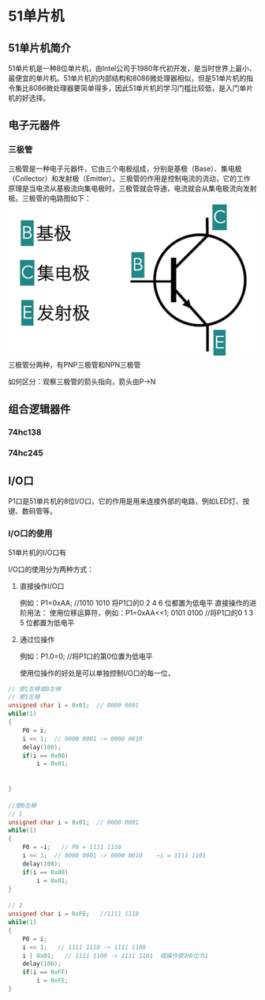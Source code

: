 # 51单片机

## 51单片机简介

51单片机是一种8位单片机，由Intel公司于1980年代初开发，是当时世界上最小、最便宜的单片机。51单片机的内部结构和8086微处理器相似，但是51单片机的指令集比8086微处理器要简单得多，因此51单片机的学习门槛比较低，是入门单片机的好选择。

## 电子元器件

### 三极管

三极管是一种电子元器件，它由三个电极组成，分别是基极（Base）、集电极（Collector）和发射极（Emitter）。三极管的作用是控制电流的流动，它的工作原理是当电流从基极流向集电极时，三极管就会导通，电流就会从集电极流向发射极。三极管的电路图如下：
![三极管](./51MCU.assets/audion.png)
三极管分两种，有PNP三极管和NPN三极管

如何区分：观察三极管的箭头指向，箭头由P->N

## 组合逻辑器件

### 74hc138

### 74hc245

## I/O口

P1口是51单片机的8位I/O口，它的作用是用来连接外部的电路，例如LED灯、按键、数码管等。

### I/O口的使用

51单片机的I/O口有

I/O口的使用分为两种方式：

1. 直接操作I/O口

   例如：P1=0xAA;  //1010 1010 将P1口的0 2 4 6 位都置为低电平
   直接操作的进阶用法：
   使用位移运算符，例如：P1=0xAA<<1; 0101 0100 //将P1口的0 1 3 5 位都置为低电平

2. 通过位操作

   例如：P1.0=0; //将P1口的第0位置为低电平

   使用位操作的好处是可以单独控制I/O口的每一位，


```c
// 使1左移或0左移
// 使1左移
unsigned char i = 0x01;  // 0000 0001
while(1)
{
    P0 = i;
    i << 1;  // 0000 0001 -> 0000 0010 
    delay(100);
    if(i == 0x00)
        i = 0x01;

        
}

//使0左移
// 1
unsigned char i = 0x01;  // 0000 0001
while(1)
{
    P0 = ~i;   // P0 = 1111 1110
    i << 1;  // 0000 0001 -> 0000 0010    ~i = 1111 1101
    delay(100);
    if(i == 0x00)
        i = 0x01;  
}

// 2
unsigned char i = 0xFE;   //1111 1110
while(1)
{
    P0 = i;
    i << 1;   // 1111 1110 -> 1111 1100
    i | 0x01;   // 1111 1100 -> 1111 1101  或操作使补0位为1
    delay(100);
    if(i == 0xFF)
        i = 0xFE;
}



```
